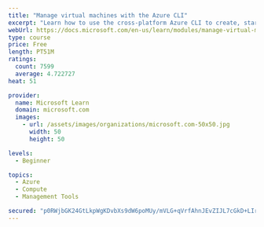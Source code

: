 ```yaml
---
title: "Manage virtual machines with the Azure CLI"
excerpt: "Learn how to use the cross-platform Azure CLI to create, start, stop, and perform other management tasks related to virtual machines in Azure."
webUrl: https://docs.microsoft.com/en-us/learn/modules/manage-virtual-machines-with-azure-cli/
type: course
price: Free
length: PT51M
ratings:
  count: 7599
  average: 4.722727
heat: 51

provider:
  name: Microsoft Learn
  domain: microsoft.com
  images:
    - url: /assets/images/organizations/microsoft.com-50x50.jpg
      width: 50
      height: 50

levels:
  - Beginner

topics:
  - Azure
  - Compute
  - Management Tools

secured: "p0RWjbGK24GtLkpWgKDvbXs9dW6poMUy/mVLG+qVrfAhnJEvZIJL7cGkD+LIruBw1lX5wCeu8XW0nK+kyj3OJLinCznmVXZSVUX9Xj4lBjBUUIRPy2xpLLc9nkL6fICO0i0Mf8uwzagtIlR/+El3lTzF5ffsBi4dZOntlVni6PD9Vu+adKTRW5gsp1d70Bg2v+3SivdtBqINh83gji2vV/LdgcFAECdc07gIP9JoHaNl3oT9HO/hy0wQAyvTrgpk+9k8Vqf1MBDvBstHQVXST7W1P1THKfUmpEFTz4t+bK8kxy1HOpna8PxP9YVmTuVeCE6Gzn9c7rcdBgzw0rsafCco05kEEwmTpab1EsainKolSgoVmqwOmEnQGQz8tNV5anMvJBt1JfU59WQ8Kzxcunq8AkQuTH6b+KWpNqVZ7hc=;8+mfCIMA0CYQ+FvQlH6UaQ=="
---
```


